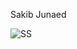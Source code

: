 Sakib Junaed

![SS](https://www.dropbox.com/s/l8x0z1z8pk3a9rl/Screen%20Shot%202022-09-20%20at%209.51.57%20PM.png?dl=0)

